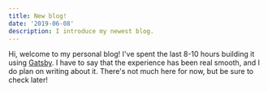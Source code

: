 ```yaml
---
title: New blog!
date: '2019-06-08'
description: I introduce my newest blog.
---
```


Hi, welcome to my personal blog! I've spent the last 8-10 hours building it using
[Gatsby](https://gatsbyjs.org/). I have to say that the experience has been real
smooth, and I do plan on writing about it. There's not much here for now, but be
sure to check later!
